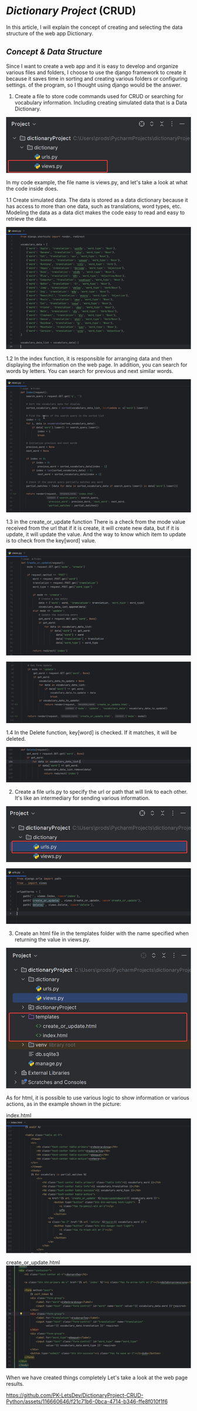 # *Dictionary Project* (CRUD)

In this article, I will explain the concept of creating and selecting the data structure of the web app Dictionary.

## *Concept & Data Structure*

Since I want to create a web app and it is easy to develop and organize various files and folders, I choose to use the django framework to create it because it saves time in sorting and creating various folders or configuring settings. of the program, so I thought using django would be the answer.

1. Create a file to store code commands used for CRUD or searching for vocabulary information. Including creating simulated data that is a Data Dictionary.

![Image!](images/file-views.png)

In my code example, the file name is views.py, and let's take a look at what the code inside does.

1.1 Create simulated data. The data is stored as a data dictionary because it has access to more than one data, such as translations, word types, etc. Modeling the data as a data dict makes the code easy to read and easy to retrieve the data.

![Image!](images/data-list.png)

1.2 In the index function, it is responsible for arranging data and then displaying the information on the web page. In addition, you can search for words by letters. You can search for previous and next similar words.

![Image!](images/F-index.png)

1.3 in the create_or_update function There is a check from the mode value received from the url that if it is create, it will create new data, but if it is update, it will update the value.
And the way to know which item to update is to check from the key[word] value.

![Image!](images/F-createOrUpdate.png)

![Image!](images/F-createOrUpdate-2.png)

 1.4 In the Delete function, key[word] is checked. If it matches, it will be deleted.

![Image!](images/F-delete.png)

2. Create a file urls.py to specify the url or path that will link to each other. It's like an intermediary for sending various information.

![Image!](images/file-urls.png)

![Image!](images/url-path.png)

3. Create an html file in the templates folder with the name specified when returning the value in views.py.

![Image!](images/file-html.png)

As for html, it is possible to use various logic to show information or various actions, as in the example shown in the picture:

index.html
![Image!](images/file-index.png)

create_or_update.html
![Image!](images/file-createOrUpdate.png)

When we have created things completely Let's take a look at the web page results.

https://github.com/PK-LetsDev/DictionaryProject-CRUD-Python/assets/116660646/f21c71b6-0bca-4714-b346-ffe8f010f1f6









